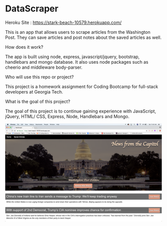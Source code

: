 # DataScraper
Heroku Site : https://stark-beach-10579.herokuapp.com/

This is an app that allows users to scrape articles from the Washington Post.  They can save articles and post notes about the saved articles as well. 

How does it work? 

The app is built using node, express, javascript/jquery, bootstrap, handlebars and mongo database.  It also uses node packages such as cheerio and middleware body-parser. 

Who will use this repo or project?

This project is a homework assignment for Coding Bootcamp for full-stack developers at Georgia Tech.

What is the goal of this project?

The goal of this project is to continue gaining experience with JavaScript, jQuery, HTML/ CSS, Express, Node, Handlebars and Mongo.

<p>
    <img src="https://github.com/kspex24/DataScraper/blob/master/public/images/homepage2.png">
</p>

